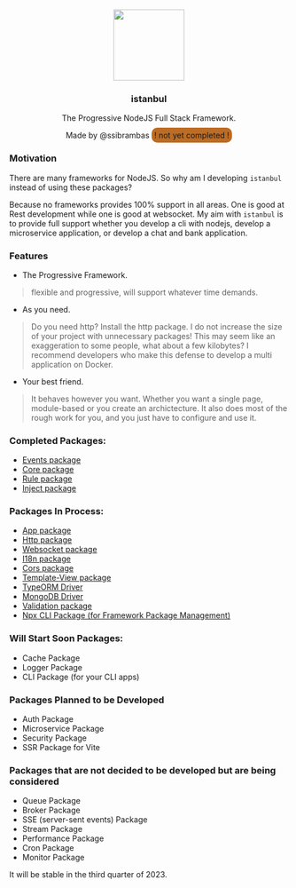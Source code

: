 <p align="center">
<br>
<img src="https://avatars.githubusercontent.com/u/108695351?s=200&v=4" width="128" height="128">
</p>
<h3 align="center">istanbul</h3>
<p align="center">
  The Progressive NodeJS Full Stack Framework.
</p>
<p align="center">
<span>
Made by @ssibrambas
</span>
<span style="height: 10px; width: 10px; background-color: #bc6c25; padding: 5px; border-radius: 10px;">! not yet completed !</span>
</p>

### Motivation

There are many frameworks for NodeJS. So why am I developing `istanbul` instead of using these packages?

Because no frameworks provides 100% support in all areas. One is good at Rest development while one is good at websocket. My aim with `istanbul` is to provide full support whether you develop a cli with nodejs, develop a microservice application, or develop a chat and bank application.  

### Features

- The Progressive Framework.
> flexible and progressive, will support whatever time demands.

- As you need.
> Do you need http? Install the http package. I do not increase the size of your project with unnecessary packages! This may seem like an exaggeration to some people, what about a few kilobytes? I recommend developers who make this defense to develop a multi application on Docker.

- Your best friend.
> It behaves however you want. Whether you want a single page, module-based or you create an archictecture. It also does most of the rough work for you, and you just have to configure and use it.

### Completed Packages:

- [Events package](https://github.com/istanbulnode/events)
- [Core package](https://github.com/istanbulnode/core)
- [Rule package](https://github.com/istanbulnode/rules)
- [Inject package](https://github.com/istanbulnode/inject)

### Packages In Process:

- [App package](https://github.com/istanbulnode/app)
- [Http package](https://github.com/istanbulnode/http)
- [Websocket package](https://github.com/istanbulnode/ws)
- [I18n package](https://github.com/istanbulnode/i18n)
- [Cors package](https://github.com/istanbulnode/cors)
- [Template-View package](https://github.com/istanbulnode/view)
- [TypeORM Driver](https://github.com/istanbulnode/typeorm)
- [MongoDB Driver](https://github.com/istanbulnode/mongodb)
- [Validation package](https://github.com/istanbulnode/validate)
- [Npx CLI Package (for Framework Package Management) ](https://github.com/istanbulnode/create-istanbul)

### Will Start Soon Packages:

- Cache Package
- Logger Package
- CLI Package (for your CLI apps)

### Packages Planned to be Developed

- Auth Package
- Microservice Package
- Security Package
- SSR Package for Vite

### Packages that are not decided to be developed but are being considered

- Queue Package
- Broker Package
- SSE (server-sent events) Package
- Stream Package
- Performance Package
- Cron Package
- Monitor Package

It will be stable in the third quarter of 2023.

